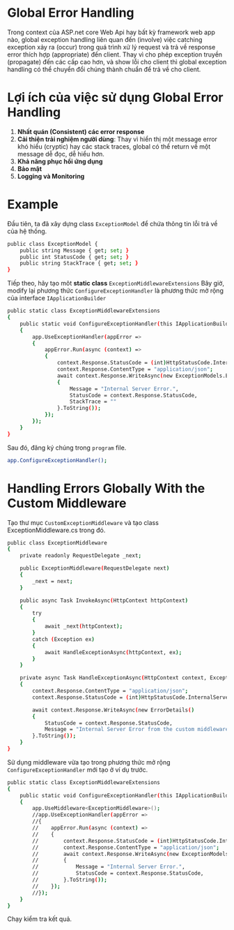 # Global Error Handling 
Trong context của ASP.net core Web Api hay bất kỳ framework web app nào, global exception handling liên quan đến (involve) việc catching exception xảy ra (occur) trong quá trình xử lý request và trả về response error thích hợp (appropriate) đến client. Thay vì cho phép exception truyền (propagate) đến các cấp cao hơn, và show lỗi cho client thì global exception handling có thể chuyển đổi chúng thành chuẩn để trả về cho client.

# Lợi ích của việc sử dụng Global Error Handling

 1. **Nhất quán (Consistent) các error response**
 2. **Cải thiện trải nghiệm người dùng**: Thay vì hiển thị một message error khó hiểu (cryptic) hay các stack traces, global có thể return về một message dễ đọc, dễ hiểu hơn.
 3.  **Khả năng phục hồi ứng dụng** 
 4. **Bảo mật**
 5. **Logging và Monitoring**

# Example

Đầu tiên, ta đã xây dựng class ```ExceptionModel``` để chứa thông tin lỗi trả về của hệ thống.
```bash
public class ExceptionModel {
    public string Message { get; set; }
    public int StatusCode { get; set; }
    public string StackTrace { get; set; }
}
```
Tiếp theo, hãy tạo môt **static class** ```ExceptionMiddlewareExtensions``` 
Bây giờ, modify lại phương thức ```ConfigureExceptionHandler``` là phương thức mở rộng của interface ```IApplicationBuilder``` 
```bash
public static class ExceptionMiddlewareExtensions
{
    public static void ConfigureExceptionHandler(this IApplicationBuilder app)
    {
        app.UseExceptionHandler(appError =>
        {
            appError.Run(async (context) =>
            {
                context.Response.StatusCode = (int)HttpStatusCode.InternalServerError;
                context.Response.ContentType = "application/json";
                await context.Response.WriteAsync(new ExceptionModels.ExceptionModel
                {
                    Message = "Internal Server Error.",
                    StatusCode = context.Response.StatusCode,
                    StackTrace = ""
                }.ToString());
            });
        });
    }
}
``` 
Sau đó, đăng ký chúng trong ```program``` file.
```bash
app.ConfigureExceptionHandler();
```
# Handling Errors Globally With the Custom Middleware 
Tạo thư mục `CustomExceptionMiddleware` và tạo class ExceptionMiddleware.cs trong đó. 
```bash
public class ExceptionMiddleware
{
    private readonly RequestDelegate _next;

    public ExceptionMiddleware(RequestDelegate next)
    {
        _next = next;
    }

    public async Task InvokeAsync(HttpContext httpContext)
    {
        try
        {
            await _next(httpContext);
        }
        catch (Exception ex)
        {
            await HandleExceptionAsync(httpContext, ex);
        }
    }

    private async Task HandleExceptionAsync(HttpContext context, Exception exception)
    {
        context.Response.ContentType = "application/json";
        context.Response.StatusCode = (int)HttpStatusCode.InternalServerError;

        await context.Response.WriteAsync(new ErrorDetails()
        {
            StatusCode = context.Response.StatusCode,
            Message = "Internal Server Error from the custom middleware."
        }.ToString());
    }
}
``` 
Sử dụng middleware vừa tạo trong phương thức mở rộng `ConfigureExceptionHandler` mới tạo ở ví dụ trước.
```bash
public static class ExceptionMiddlewareExtensions
{
    public static void ConfigureExceptionHandler(this IApplicationBuilder app)
    {
        app.UseMiddleware<ExceptionMiddleware>();
        //app.UseExceptionHandler(appError =>
        //{
        //    appError.Run(async (context) =>
        //    {
        //        context.Response.StatusCode = (int)HttpStatusCode.InternalServerError;
        //        context.Response.ContentType = "application/json";
        //        await context.Response.WriteAsync(new ExceptionModels.ExceptionModel
        //        {
        //            Message = "Internal Server Error.",
        //            StatusCode = context.Response.StatusCode,
        //        }.ToString());
        //    });
        //});
    }
}
``` 
Chạy kiểm tra kết quả.
